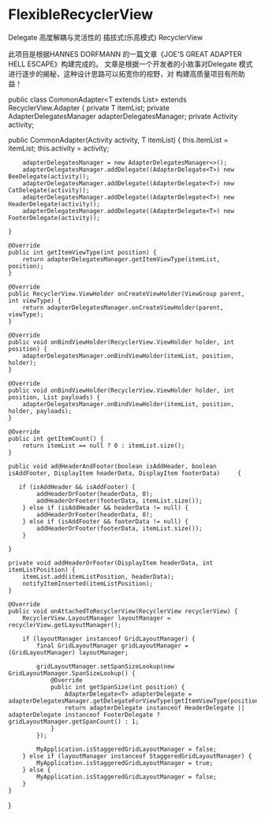 # FlexibleRecyclerView
Delegate 高度解耦与灵活性的 插拔式(乐高模式)  RecyclerView    

此项目是根据HANNES DORFMANN 的一篇文章《JOE'S GREAT ADAPTER HELL ESCAPE》构建完成的。
文章是根据一个开发者的小故事对Delegate 模式进行逐步的揭秘，这种设计思路可以拓宽你的视野，对
构建高质量项目有所助益！  

public class CommonAdapter<T extends List<DisplayItem>> extends RecyclerView.Adapter {
    private T itemList;
    private AdapterDelegatesManager<T> adapterDelegatesManager;
    private Activity activity;

   public CommonAdapter(Activity activity, T itemList) {
        this.itemList = itemList;
        this.activity = activity;

        adapterDelegatesManager = new AdapterDelegatesManager<>();
        adapterDelegatesManager.addDelegate((AdapterDelegate<T>) new BeeDelegate(activity));
        adapterDelegatesManager.addDelegate((AdapterDelegate<T>) new CatDelegate(activity));
        adapterDelegatesManager.addDelegate((AdapterDelegate<T>) new HeaderDelegate(activity));
        adapterDelegatesManager.addDelegate((AdapterDelegate<T>) new FooterDelegate(activity));

    }

    @Override
    public int getItemViewType(int position) {
        return adapterDelegatesManager.getItemViewType(itemList, position);
    }

    @Override
    public RecyclerView.ViewHolder onCreateViewHolder(ViewGroup parent, int viewType) {
        return adapterDelegatesManager.onCreateViewHolder(parent, viewType);
    }

    @Override
    public void onBindViewHolder(RecyclerView.ViewHolder holder, int position) {
        adapterDelegatesManager.onBindViewHolder(itemList, position, holder);
    }

    @Override
    public void onBindViewHolder(RecyclerView.ViewHolder holder, int position, List payloads) {
        adapterDelegatesManager.onBindViewHolder(itemList, position, holder, payloads);
    }

    @Override
    public int getItemCount() {
        return itemList == null ? 0 : itemList.size();
    }

    public void addHeaderAndFooter(boolean isAddHeader, boolean isAddFooter, DisplayItem headerData, DisplayItem footerData)     {

       if (isAddHeader && isAddFooter) {
            addHeaderOrFooter(headerData, 0);
            addHeaderOrFooter(footerData, itemList.size());
        } else if (isAddHeader && headerData != null) {
            addHeaderOrFooter(headerData, 0);
        } else if (isAddFooter && footerData != null) {
            addHeaderOrFooter(footerData, itemList.size());
        }

    }

    private void addHeaderOrFooter(DisplayItem headerData, int itemListPosition) {
        itemList.add(itemListPosition, headerData);
        notifyItemInserted(itemListPosition);
    }

    @Override
    public void onAttachedToRecyclerView(RecyclerView recyclerView) {
        RecyclerView.LayoutManager layoutManager = recyclerView.getLayoutManager();

        if (layoutManager instanceof GridLayoutManager) {
            final GridLayoutManager gridLayoutManager = (GridLayoutManager) layoutManager;

            gridLayoutManager.setSpanSizeLookup(new GridLayoutManager.SpanSizeLookup() {
                @Override
                public int getSpanSize(int position) {
                    AdapterDelegate<T> adapterDelegate = adapterDelegatesManager.getDelegateForViewType(getItemViewType(position));
                    return adapterDelegate instanceof HeaderDelegate || adapterDelegate instanceof FooterDelegate ? gridLayoutManager.getSpanCount() : 1;
                }
            });

            MyApplication.isStaggeredGridLayoutManager = false;
        } else if (layoutManager instanceof StaggeredGridLayoutManager) {
            MyApplication.isStaggeredGridLayoutManager = true;
        } else {
            MyApplication.isStaggeredGridLayoutManager = false;
        }
    }
}





